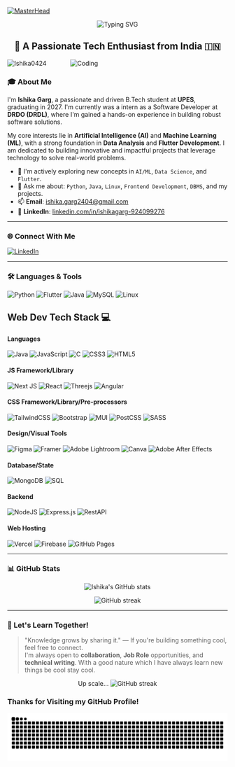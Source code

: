 [![MasterHead](https://i.pinimg.com/originals/36/2d/5c/362d5c55859146c0c7debfca296ad321.gif)](https://rishavchanda.io)

<p align="center">
  <img src="https://readme-typing-svg.demolab.com?font=Fira+Code&weight=500&size=25&pause=1000&center=true&vCenter=true&width=435&height=35&lines=Hi+I'm+Ishika+Garg;Aspiring+AI%2FML+Engineer;Python+%7C+Data+Analysis+%7C+Flutter+Dev" alt="Typing SVG" />
</p>

<h2 align="center">🚀 A Passionate Tech Enthusiast from India 🇮🇳</h2>

<img align="right" alt="Coding" width="360" src="https://user-images.githubusercontent.com/74038190/221352975-94759904-aa4c-4032-a8ab-b546efb9c478.gif" />

<p align="left">
  <img src="https://komarev.com/ghpvc/?username=Ishika0424&label=Profile%20views&color=0e75b6&style=flat" alt="Ishika0424" />
</p>

### 🎓 About Me

I'm **Ishika Garg**, a passionate and driven B.Tech student at **UPES**, graduating in 2027. I'm currently  was a intern as a Software Developer at **DRDO (DRDL)**, where I'm gained a hands-on experience in building robust software solutions.

My core interests lie in **Artificial Intelligence (AI)** and **Machine Learning (ML)**, with a strong foundation in **Data Analysis** and **Flutter Development**. I am dedicated to building innovative and impactful projects that leverage technology to solve real-world problems.

- 🌱 I'm actively exploring new concepts in `AI/ML`, `Data Science`, and `Flutter`.
- 💬 Ask me about: `Python`, `Java`, `Linux`, `Frontend Development`, `DBMS`, and my projects.
- 📫 **Email**: [ishika.garg2404@gmail.com](mailto:ishika.garg2404@gmail.com)
- 💼 **LinkedIn**: [linkedin.com/in/ishikagarg-924099276](https://www.linkedin.com/in/ishikagarg-924099276)


---

### 🌐 Connect With Me

<p align="left">
  <a href="https://www.linkedin.com/in/ishikagarg-924099276" target="_blank">
    <img src="https://cdn.jsdelivr.net/gh/devicons/devicon/icons/linkedin/linkedin-original.svg" alt="LinkedIn" width="30" height="30" />
  </a>
</p>

---

### 🛠️ Languages & Tools 

<p align="left">
  <img src="https://cdn.jsdelivr.net/gh/devicons/devicon/icons/python/python-original.svg" width="40" height="40" alt="Python"/>
  <img src="https://www.vectorlogo.zone/logos/flutterio/flutterio-icon.svg" width="40" height="40" alt="Flutter"/>
  <img src="https://cdn.jsdelivr.net/gh/devicons/devicon/icons/java/java-original.svg" width="40" height="40" alt="Java"/>
  <img src="https://cdn.jsdelivr.net/gh/devicons/devicon/icons/mysql/mysql-original-wordmark.svg" width="40" height="40" alt="MySQL"/>
  <img src="https://cdn.jsdelivr.net/gh/devicons/devicon/icons/linux/linux-original.svg" width="40" height="40" alt="Linux"/>
</p>

## Web Dev Tech Stack 💻

#### Languages
![Java](https://img.shields.io/badge/-Java-000?style=for-the-badge&logo=java)
![JavaScript](https://img.shields.io/badge/-JavaScript-000?style=for-the-badge&logo=javascript)
![C](https://img.shields.io/badge/c-000?style=for-the-badge&logo=c&logoColor=white)
![CSS3](https://img.shields.io/badge/-CSS3-000?style=for-the-badge&logo=css3)
![HTML5](https://img.shields.io/badge/-HTML5-000?style=for-the-badge&logo=html5)

#### JS Framework/Library
![Next JS](https://img.shields.io/badge/-NextJS-000?style=for-the-badge&logo=next.js)
![React](https://img.shields.io/badge/-ReactJS-000?style=for-the-badge&logo=react)
![Threejs](https://img.shields.io/badge/-ThreeJS-000?style=for-the-badge&logo=three.js)
![Angular](https://img.shields.io/badge/-AngularJS-000?style=for-the-badge&logo=angular)

#### CSS Framework/Library/Pre-processors
![TailwindCSS](https://img.shields.io/badge/-TailwindCSS-000?style=for-the-badge&logo=tailwind-css)
![Bootstrap](https://img.shields.io/badge/-Bootstrap-000?style=for-the-badge&logo=bootstrap)
![MUI](https://img.shields.io/badge/-MUI-000?style=for-the-badge&logo=mui)
![PostCSS](https://img.shields.io/badge/-PostCSS-000?style=for-the-badge&logo=postcss)
![SASS](https://img.shields.io/badge/-SASS-000?style=for-the-badge&logo=sass)

#### Design/Visual Tools
![Figma](https://img.shields.io/badge/-Figma-000?style=for-the-badge&logo=figma)
![Framer](https://img.shields.io/badge/-Framer-000?style=for-the-badge&logo=framer)
![Adobe Lightroom](https://img.shields.io/badge/-Adobe%20Lightroom-000?style=for-the-badge&logo=adobe%20lightroom)
![Canva](https://img.shields.io/badge/-Canva-000?style=for-the-badge&logo=canva)
![Adobe After Effects](https://img.shields.io/badge/-Adobe%20After%20Effects-000?style=for-the-badge&logo=Adobe%20After%20Effects&logoColor=white)

#### Database/State
![MongoDB](https://img.shields.io/badge/-MongoDB-000?style=for-the-badge&logo=mongodb)
![SQL](https://img.shields.io/badge/SQL-003B57?labelColor=black&logo=sqlite&logoColor=white&style=for-the-badge)

#### Backend
![NodeJS](https://img.shields.io/badge/-NodeJS-000?style=for-the-badge&logo=node.js&logoColor=pink)
![Express.js](https://img.shields.io/badge/-ExpressJS-000?style=for-the-badge&logo=express)
![RestAPI](https://img.shields.io/badge/-API-000?style=for-the-badge&logo=fastapi)

#### Web Hosting
![Vercel](https://img.shields.io/badge/-Vercel-000?style=for-the-badge&logo=vercel)
![Firebase](https://img.shields.io/badge/-Firebase-000?style=for-the-badge&logo=firebase)
![GitHub Pages](https://img.shields.io/badge/-GitHub%20Pages-000?style=for-the-badge&logo=github)

---

### 📊 GitHub Stats

<p align="center">
  <img src="https://github-readme-stats.vercel.app/api?username=Ishika0424&show_icons=true&theme=default&locale=en" alt="Ishika's GitHub stats" />
</p>

<p align="center">
  <img src="https://github-readme-streak-stats.herokuapp.com/?user=Ishika0424&theme=default" alt="GitHub streak" />
</p>

---

### 🧠 Let's Learn Together!

> "Knowledge grows by sharing it." — If you're building something cool, feel free to connect.  
> I'm always open to **collaboration**, **Job Role** opportunities, and **technical writing**.
> With a good nature which I have always learn new things be cool stay cool.

<p align="center"> Up scale...
  <img src="https://user-images.githubusercontent.com/74038190/221352987-68da234d-4d62-4e9d-9d7f-098dc657c2dc.gif" alt="GitHub streak" />
</p>

### Thanks for Visiting my GitHub Profile!

<p align="center">
<img src="https://github.com/VishwaGauravIn/VishwaGauravIn/blob/output/github-contribution-grid-snake-dark.svg">
</p> 
